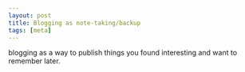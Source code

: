 ```yaml
---
layout: post
title: Blogging as note-taking/backup
tags: [meta]
---
```


blogging as a way to publish things you found interesting and want to remember later.

